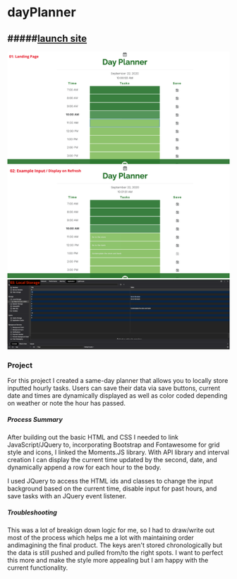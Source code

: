 # dayPlanner

#####[launch site](http://https://eaclumpkens.github.io/dayPlanner/)
----

![landing-page](./assets/images/01-screenshot.png)
![user-input](./assets/images/02-screenshot.png)
![local-storage](./assets/images/03-screenshot.png)

### Project 

For this project I created a same-day planner that allows you to locally store inputted hourly tasks. Users can save their data via save buttons, current date and times are dynamically displayed as well as color coded depending on weather or note the hour has passed.

##### Process Summary

After building out the basic HTML and CSS I needed to link JavaScript/JQuery to, incorporating Bootstrap and Fontawesome for grid style and icons, I linked the Moments.JS library. With API library and interval creation I can display the current time updated by the second, date, and dynamically append a row for each hour to the body. 

I used JQuery to access the HTML ids and classes to change the input background based on the current time, disable input for past hours, and save tasks with an JQuery event listener.

##### Troubleshooting

This was a lot of breakign down logic for me, so I had to draw/write out most of the process which helps me a lot with maintaining order andimagining the final product. The keys aren't stored chronologically but the data is still pushed and pulled from/to the right spots. I want to perfect this more and make the style more appealing but I am happy with the current functionality.